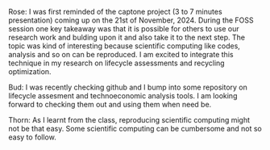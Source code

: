 Rose: I was first reminded of the captone project (3 to 7 minutes presentation) coming up on the 21st of November, 2024. During the FOSS session one key takeaway was that it is possible for others to use our research work and bulding upon it and also take it to the next step. The topic was kind of interesting because scientific computing like codes, analysis and so on can be reproduced.  I am excited to integrate this technique in my research on lifecycle assessments and recycling optimization. 

Bud: I was recently checking github and I bump into some repository on lifecycle assesment and technoeconomic analysis tools. I am looking forward to checking them out and using them when need be.
 
Thorn: As I learnt from the class, reproducing scientific computing might not be that easy. Some scientific computing can be cumbersome and not so easy to follow.
